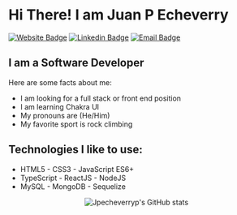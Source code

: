 # Hi There! I am Juan P Echeverry

[![Website Badge](https://img.shields.io/badge/-Website-blueviolet?logo=googlechrome&logoColor=white)](https://juanpecheverry.com)
[![Linkedin Badge](https://img.shields.io/badge/-LinkedIn-blue?logo=linkedin)](https://www.linkedin.com/in/jpe04/)
[![Email Badge](https://img.shields.io/badge/-Email-white?logo=gmail&logoColor=red)](mailto:jpecheverryp@gmail.com)

<h2>I am a Software Developer</h2>

Here are some facts about me:

- I am looking for a full stack or front end position
- I am learning Chakra UI 
- My pronouns are (He/Him)
- My favorite sport is rock climbing

## Technologies I like to use:

- HTML5 - CSS3 - JavaScript ES6+
- TypeScript - ReactJS - NodeJS
- MySQL - MongoDB - Sequelize
<p align=center> <image src='https://github-readme-stats.vercel.app/api?username=jpecheverryp&theme=dracula' alt= "Jpecheverryp's GitHub stats" />
</p>
<!--
**jpecheverryp/jpecheverryp** is a ✨ _special_ ✨ repository because its `README.md` (this file) appears on your GitHub profile.

Here are some ideas to get you started:

- 🔭 I’m currently working on ...
- 🌱 I’m currently learning ...
- 👯 I’m looking to collaborate on ...
- 🤔 I’m looking for help with ...
- 💬 Ask me about ...
- 📫 How to reach me: ...
- ⚡ Fun fact: ...
-->

